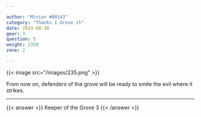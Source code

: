 ```yaml
---

author: "Minion #00143"
category: "Thanks I Grove it"
date: 2024-08-30
gear: 3
question: 5
weight: 2350
zone: 2

---
```


{{< image src="/images/235.png" >}}

From now on, defenders of the grove will be ready to smite the evil where it strikes.

---

{{< answer >}} Keeper of the Grove 3 {{< /answer >}}

